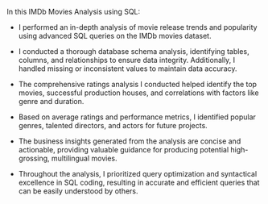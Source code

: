In this IMDb Movies Analysis using SQL:

- I performed an in-depth analysis of movie release trends and popularity using advanced SQL queries on the IMDb movies dataset.

- I conducted a thorough database schema analysis, identifying tables, columns, and relationships to ensure data integrity. Additionally, I handled missing or inconsistent values to maintain data accuracy.

- The comprehensive ratings analysis I conducted helped identify the top movies, successful production houses, and correlations with factors like genre and duration.

- Based on average ratings and performance metrics, I identified popular genres, talented directors, and actors for future projects.

- The business insights generated from the analysis are concise and actionable, providing valuable guidance for producing potential high-grossing, multilingual movies.

- Throughout the analysis, I prioritized query optimization and syntactical excellence in SQL coding, resulting in accurate and efficient queries that can be easily understood by others.
